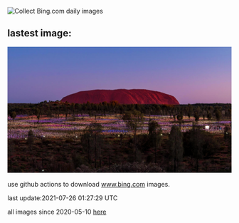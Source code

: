 ![Collect Bing.com daily images](https://github.com/counter2015/bing-daily-images/workflows/Collect%20Bing.com%20daily%20images/badge.svg)
## lastest image:
![](images/BruceMunroUluru.jpg)

use github actions to download www.bing.com images.

last update:2021-07-26 01:27:29 UTC

all images since 2020-05-10 [here](https://github.com/counter2015/bing-daily-images/tree/master/images) 
